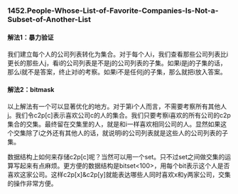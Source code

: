 ### 1452.People-Whose-List-of-Favorite-Companies-Is-Not-a-Subset-of-Another-List

#### 解法1：暴力验证
我们建立每个人的公司列表转化为集合。对于每个人i，我们查看那些公司列表比i更长的那些人j，看i的公司列表是不是j的公司列表的子集。如果i是j的子集的话，那么i就不是答案，终止对i的考察。如果i不是任何j的子集，那么就把i放入答案。

#### 解法2：bitmask
以上解法有一个可以显著优化的地方。对于第i个人而言，不需要考察所有其他人j。我们令c2p[c]表示喜欢公司c的人的集合。我们只要考察i喜欢的所有公司的c2p集合的交集。最终留在交集里的人，就是和i一样喜欢相同公司的人。显然如果这个交集除了i之外还有其他人的话，就说明i的公司列表就是这些人的公司列表的子集。

数据结构上如何来存储c2p[c]呢？当然可以用一个set。只不过set之间做交集的运算写起来有点麻烦。更方便的数据结构是bitset<100>，用每个bit表示这个人是否喜欢这家公司。这样c2p[x]&c2p[y]就能表达哪些人同时喜欢x和y两家公司，交集的操作非常方便。
